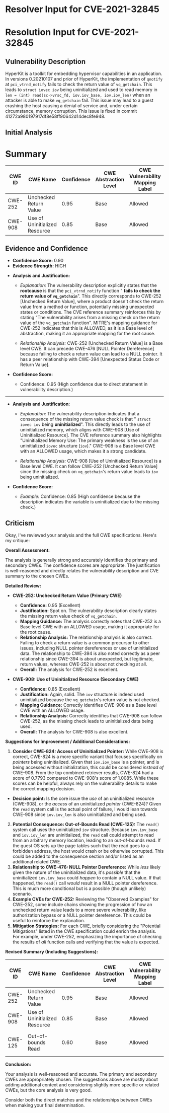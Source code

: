 # Resolver Input for CVE-2021-32845

# Resolution Input for CVE-2021-32845

## Vulnerability Description
HyperKit is a toolkit for embedding hypervisor capabilities in an application. In versions 0.20210107 and prior of HyperKit, the implementation of `qnotify` at `pci_vtrnd_notify` fails to check the return value of `vq_getchain`. This leads to `struct iovec iov` being uninitialized and used to read memory in `len = (int) read(sc->vrsc_fd, iov.iov_base, iov.iov_len)` when an attacker is able to make `vq_getchain` fail. This issue may lead to a guest crashing the host causing a denial of service and, under certain circumstance, memory corruption. This issue is fixed in commit 41272a980197917df8e58ff90642d14dec8fe948.

## Initial Analysis
# Summary
| CWE ID | CWE Name | Confidence | CWE Abstraction Level | CWE Vulnerability Mapping Label | CWE-Vulnerability Mapping Notes |
|---|---|---|---|---|---|
| CWE-252 | Unchecked Return Value | 0.95 | Base | Allowed | Primary CWE |
| CWE-908 | Use of Uninitialized Resource | 0.85 | Base | Allowed | Secondary Candidate |

## Evidence and Confidence

*   **Confidence Score:** 0.90
*   **Evidence Strength:** HIGH

- **Analysis and Justification:**
  - *Explanation:* The vulnerability description explicitly states that the **rootcause** is that the `pci_vtrnd_notify` function " **fails to check the return value of `vq_getchain`**". This directly corresponds to CWE-252 [Unchecked Return Value], where a product doesn't check the return value from a method or function, potentially missing unexpected states or conditions. The CVE reference summary reinforces this by stating "The vulnerability arises from a missing check on the return value of the `vq_getchain` function". MITRE's mapping guidance for CWE-252 indicates that this is ALLOWED, as it is a Base level of abstraction, making it an appropriate mapping for the root cause.

  - *Relationship Analysis:* CWE-252 [Unchecked Return Value] is a Base level CWE. It can precede CWE-476 [NULL Pointer Dereference] because failing to check a return value can lead to a NULL pointer. It has a peer relationship with CWE-394 [Unexpected Status Code or Return Value].

- **Confidence Score:**
  - Confidence: 0.95 (High confidence due to direct statement in vulnerability description.)

---
- **Analysis and Justification:**
  - *Explanation:* The vulnerability description indicates that a consequence of the missing return value check is that " `struct iovec iov` being **uninitialized**". This directly leads to the use of uninitialized memory, which aligns with CWE-908 [Use of Uninitialized Resource]. The CVE reference summary also highlights "Uninitialized Memory Use: The primary weakness is the use of an uninitialized `iovec` structure (`iov`)." CWE-908 is a Base level CWE with an ALLOWED usage, which makes it a strong candidate.

  - *Relationship Analysis:* CWE-908 [Use of Uninitialized Resource] is a Base level CWE. It can follow CWE-252 [Unchecked Return Value] since the missing check on `vq_getchain`'s return value leads to `iov` being uninitialized.

- **Confidence Score:**
  - *Example:* Confidence: 0.85 (High confidence because the description indicates the variable is uninitialized due to the missing check.)

## Criticism
Okay, I've reviewed your analysis and the full CWE specifications. Here's my critique:

**Overall Assessment:**

The analysis is generally strong and accurately identifies the primary and secondary CWEs. The confidence scores are appropriate. The justification is well-reasoned and directly relates the vulnerability description and CVE summary to the chosen CWEs.

**Detailed Review:**

*   **CWE-252: Unchecked Return Value (Primary CWE)**
    *   **Confidence:** 0.95 (Excellent)
    *   **Justification:** Spot on. The vulnerability description clearly states the missing return value check of `vq_getchain`.
    *   **Mapping Guidance:** The analysis correctly notes that CWE-252 is a Base level CWE with an ALLOWED usage, making it appropriate for the root cause.
    *   **Relationship Analysis:** The relationship analysis is also correct. Failing to check a return value is a common precursor to other issues, including NULL pointer dereferences or use of uninitialized data.  The relationship to CWE-394 is also noted correctly as a peer relationship since CWE-394 is about unexpected, but legitimate, return values, whereas CWE-252 is about not checking at all.
    *   **Overall:** The analysis for CWE-252 is excellent.

*   **CWE-908: Use of Uninitialized Resource (Secondary CWE)**
    *   **Confidence:** 0.85 (Excellent)
    *   **Justification:**  Again, solid. The `iov` structure is indeed used uninitialized because the `vq_getchain`'s return value is not checked.
    *   **Mapping Guidance:**  Correctly identifies CWE-908 as a Base level CWE with an ALLOWED usage.
    *   **Relationship Analysis:** Correctly identifies that CWE-908 can follow CWE-252, as the missing check leads to uninitialized data being used.
    *   **Overall:** The analysis for CWE-908 is also excellent.

**Suggestions for Improvement / Additional Considerations:**

1.  **Consider CWE-824: Access of Uninitialized Pointer:** While CWE-908 is correct, CWE-824 is a more specific variant that focuses specifically on *pointers* being uninitialized. Given that `iov.iov_base` is a pointer, and is being accessed without initialization, this could be considered *instead of* CWE-908. From the top combined retriever results, CWE-824 had a score of 0.7793 compared to CWE-908's score of 1.0085. While these scores can be helpful, always rely on the vulnerability details to make the correct mapping decision.
   *  **Decision point:** Is the core issue the *use* of an uninitialized resource (CWE-908), or the *access* of an uninitialized *pointer* (CWE-824)? Given the `read` system call is the actual point of failure, I would lean towards CWE-908 since `iov.iov_len` is also uninitialized and being used.
2.  **Potential Consequence: Out-of-Bounds Read (CWE-125):** The `read()` system call uses the uninitialized `iov` structure. Because `iov.iov_base` and `iov.iov_len` are uninitialized, the `read` call could attempt to read from an arbitrary memory location, leading to an out-of-bounds read. If the guest OS sets up the page tables such that the read goes to a forbidden address, the host would crash or be otherwise corrupted. This could be added to the consequence section and/or listed as an additional related CWE.
3.  **Relationship to CWE-476: NULL Pointer Dereference:** While *less* likely given the nature of the uninitialized data, it's *possible* that the uninitialized `iov.iov_base` could *happen* to contain a NULL value.  If that happened, the `read()` call *would* result in a NULL pointer dereference. This is much more conditional but is a possible (though unlikely) scenario.
4.  **Example CVEs for CWE-252:** Reviewing the "Observed Examples" for CWE-252, some include chains showing the progression of how an unchecked return value leads to a more severe vulnerability, like authorization bypass or a NULL pointer dereference.  This could be useful to reinforce the explanation.
5.  **Mitigation Strategies:** For each CWE, briefly considering the "Potential Mitigations" listed in the CWE specification could enrich the analysis. For example, under CWE-252, emphasizing the importance of checking the results of *all* function calls and verifying that the value is expected.

**Revised Summary (Including Suggestions):**

| CWE ID | CWE Name | Confidence | CWE Abstraction Level | CWE Vulnerability Mapping Label | CWE-Vulnerability Mapping Notes |
|---|---|---|---|---|---|
| CWE-252 | Unchecked Return Value | 0.95 | Base | Allowed | Primary CWE |
| CWE-908 | Use of Uninitialized Resource | 0.85 | Base | Allowed | Secondary Candidate |
| CWE-125 | Out-of-bounds Read | 0.60 | Base | Allowed | Consequence of using the uninitialized memory |

**Conclusion:**

Your analysis is well-reasoned and accurate. The primary and secondary CWEs are appropriately chosen.  The suggestions above are mostly about adding additional context and considering slightly more specific or related CWEs, but the core analysis is very good.

Consider both the direct matches and the relationships between CWEs
when making your final determination.
        